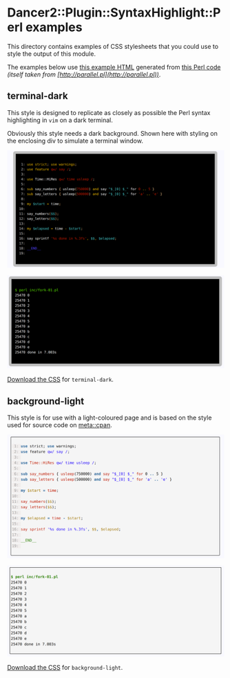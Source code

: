 # Dancer2::Plugin::SyntaxHighlight::Perl examples

This directory contains examples of CSS stylesheets that you could use to style the output of this module.

The examples below use [this example HTML](https://raw.githubusercontent.com/1nickt/Dancer2-Plugin-SyntaxHighlight-Perl/master/examples/generated.html) generated from [this Perl code](https://raw.githubusercontent.com/1nickt/Dancer2-Plugin-SyntaxHighlight-Perl/master/examples/fork-01.pl) *(itself taken from [http://parallel.pl](http://parallel.pl))*.

## terminal-dark

This style is designed to replicate as closely as possible the Perl syntax highlighting in `vim` on a dark terminal. 

Obviously this style needs a dark background. Shown here with styling on the enclosing div to simulate a terminal window.

![ScreenShot](https://raw.githubusercontent.com/1nickt/Dancer2-Plugin-SyntaxHighlight-Perl/master/examples/terminal-dark-code.png)

![ScreenShot](https://raw.githubusercontent.com/1nickt/Dancer2-Plugin-SyntaxHighlight-Perl/master/examples/terminal-dark-output.png)

[Download the CSS](https://raw.githubusercontent.com/1nickt/Dancer2-Plugin-SyntaxHighlight-Perl/master/examples/terminal-dark.css) for `terminal-dark`.

## background-light

This style is for use with a light-coloured page and is based on the style used for source code on [meta::cpan](https://metacpan.org).

![ScreenShot](https://raw.githubusercontent.com/1nickt/Dancer2-Plugin-SyntaxHighlight-Perl/master/examples/background-light-code.png)

![ScreenShot](https://raw.githubusercontent.com/1nickt/Dancer2-Plugin-SyntaxHighlight-Perl/master/examples/background-light-output.png)

[Download the CSS](https://raw.githubusercontent.com/1nickt/Dancer2-Plugin-SyntaxHighlight-Perl/master/examples/background-light.css) for `background-light`.




